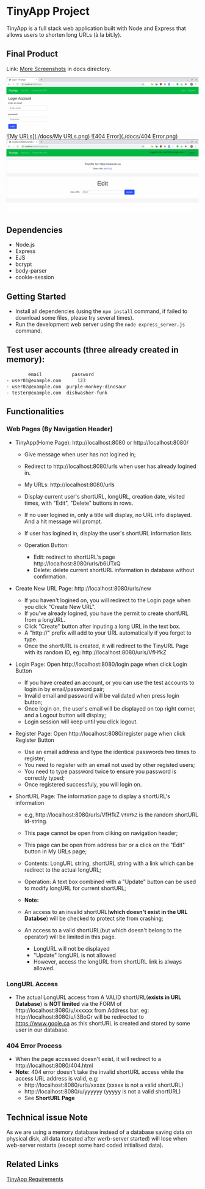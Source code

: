 
# TinyApp Project

TinyApp is a full stack web application built with Node and Express that allows users to shorten long URLs (à la bit.ly).

## Final Product

Link: [More Screenshots](https://github.com/denven/tinyapp/tree/feature/user-registration/docs) in docs directory.

![Login](./docs/Login.png)
![My URLs](./docs/My URLs.png)
![404 Error](./docs/404 Error.png)
![ShortURL](./docs/ShortURL.png)

## Dependencies

- Node.js
- Express
- EJS
- bcrypt
- body-parser
- cookie-session

## Getting Started

- Install all dependencies (using the `npm install` command, if failed to download some files, please try several times).
- Run the development web server using the `node express_server.js` command.

## Test user accounts (three already created in memory):
            email           password
    - user01@example.com      123
    - user02@example.com  purple-monkey-dinosaur
    - tester@example.com  dishwasher-funk

## Functionalities

### Web Pages (By Navigation Header)
- TinyApp(Home Page): http://localhost:8080 or http://localhost:8080/
  - Give message when user has not logined in;
  - Redirect to http://localhost:8080/urls when user has already logined in.

  - My URLs: http://localhost:8080/urls
  - Display current user's shortURL, longURL, creation date, visited times, with "Edit", "Delete" buttons in rows.
  - If no user logined in, only a title will display, no URL info displayed. And a hit message will prompt.
  - If user has logined in, display the user's shortURL information lists.
  - Operation Button:
    - Edit: redirect to shortURL's page http://localhost:8080/urls/b6UTxQ
    - Delete: delete current shortURL information in database without confirmation.

- Create New URL Page: http://localhost:8080/urls/new
  - If you haven't logined on, you will redirect to the Login page when you click "Create New URL".
  - If you've already logined, you have the permit to create shortURL from a longURL.
  - Click "Create" button after inputing a long URL in the text box.
  - A "http://" prefix will add to your URL automatically if you forget to type.
  - Once the shortURL is created, it will redirect to the TinyURL Page with its random ID, eg: http://localhost:8080/urls/VfHfkZ

- Login Page: Open http://localhost:8080/login page when click Login Button
  - If you have created an account, or you can use the test accounts to login in by email/password pair;
  - Invalid email and password will be validated when press login button;
  - Once login on, the user's email will be displayed on top right corner, and a Logout button will display;
  - Login session will keep until you click logout.

- Register Page: Open http://localhost:8080/register page when click Register Button
  - Use an email address and type the identical passwords two times to register;
  - You need to register with an email not used by other registed users;
  - You need to type password twice to ensure you password is correctly typed;
  - Once registered successfuly, you will login on.

- ShortURL Page: The information page to display a shortURL's information
  - e.g, http://localhost:8080/urls/VfHfkZ  `VfHfkZ` is the random shortURL id-string.

  - This page cannot be open from cliking on navigation header;
  - This page can be open from address bar or a click on the "Edit" button in My URLs page;

  - Contents: LongURL string, shortURL string with a link which can be redirect to the actual longURL;
  - Operation: A text box combined with a "Update" button can be used to modify longURL for current shortURL;
  - **Note:**
  - An access to an invalid shortURL(**which doesn't exist in the URL Databse**) will be checked to protect site from crashing;
  - An access to a valid shortURL(but which doesn't belong to the operator) will be limited in this page.
    - LongURL will not be displayed
    - "Update" longURL is not allowed
    - However, access the longURL from shortURL link is always allowed.

### LongURL Access
  - The actual LongURL access from A VALID shortURL(**exists in URL Database**) is **NOT limited** via the FORM of http://localhost:8080/u/xxxxxx from Address bar. eg: http://localhost:8080/u/i3BoGr will be redirected to https://www.goole.ca as this shortURL is created and stored by some user in our database.

### 404 Error Process
  - When the page accessed doesn't exist, it will redirect to a http://localhost:8080/404.html
  - **Note:**   404 error doesn't take the invalid shortURL access while the access URL address is valid, e.g:
    - http://localhost:8080/urls/xxxxx (xxxxx is not a valid shortURL)
    - http://localhost:8080/u/yyyyyy (yyyyy is not a valid shortURL)
    - See **ShortURL Page**

## Technical issue Note
  As we are using a memory database instead of a database saving data on physical disk, all data (created after werb-server started) will lose when web-server restarts (except some hard coded initialised data).

## Related Links
  [TinyApp Requirements](https://web.compass.lighthouselabs.ca/projects/w2-url-shortener?day_number=w03d4)
